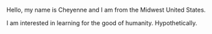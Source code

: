 Hello, my name is Cheyenne and I am from the Midwest United States.

I am interested in learning for the good of humanity. Hypothetically.
